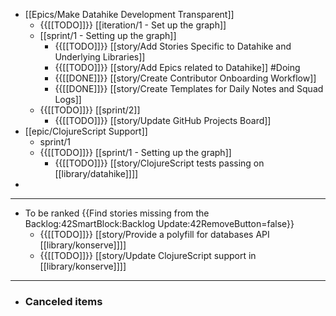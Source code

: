 - [[Epics/Make Datahike Development Transparent]]
    - {{[[TODO]]}} [[iteration/1 - Set up the graph]]
    - [[sprint/1 - Setting up the graph]]
        - {{[[TODO]]}} [[story/Add Stories Specific to Datahike and Underlying Libraries]]
        - {{[[TODO]]}} [[story/Add Epics related to Datahike]] #Doing
        - {{[[DONE]]}} [[story/Create Contributor Onboarding Workflow]]
        - {{[[DONE]]}} [[story/Create Templates for Daily Notes and Squad Logs]]
    - {{[[TODO]]}} [[sprint/2]]
        - {{[[TODO]]}} [[story/Update GitHub Projects Board]]
- [[epic/ClojureScript Support]]
    - sprint/1
    - {{[[TODO]]}} [[sprint/1 - Setting up the graph]]
        - {{[[TODO]]}} [[story/ClojureScript tests passing on [[library/datahike]]]]
- 
- ---
- To be ranked {{Find stories missing from the Backlog:42SmartBlock:Backlog Update:42RemoveButton=false}}                  
    - {{[[TODO]]}} [[story/Provide a polyfill for databases API [[library/konserve]]]]    
    - {{[[TODO]]}} [[story/Update ClojureScript support in [[library/konserve]]]]
- ---
- ### Canceled items
